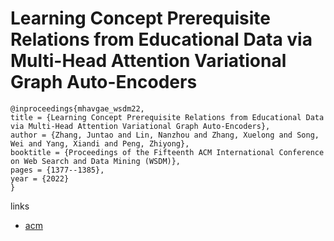# Learning Concept Prerequisite Relations from Educational Data via Multi-Head Attention Variational Graph Auto-Encoders

```
@inproceedings{mhavgae_wsdm22,
title = {Learning Concept Prerequisite Relations from Educational Data via Multi-Head Attention Variational Graph Auto-Encoders},
author = {Zhang, Juntao and Lin, Nanzhou and Zhang, Xuelong and Song, Wei and Yang, Xiandi and Peng, Zhiyong},
booktitle = {Proceedings of the Fifteenth ACM International Conference on Web Search and Data Mining (WSDM)},
pages = {1377--1385},
year = {2022}
}
```

links
- [acm](https://dl.acm.org/doi/10.1145/3488560.3498434)
